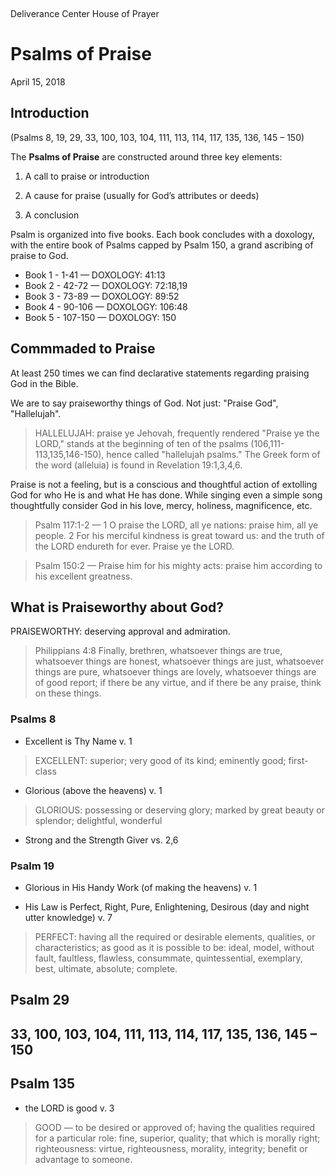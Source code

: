 &nbsp;
<div class="fancy"><span>Deliverance Center House of Prayer</span></div>

# Psalms of Praise

<p class="fancy"><span>April 15, 2018</span></p>

## Introduction

(Psalms 8, 19, 29, 33, 100, 103, 104, 111, 113, 114, 117, 135, 136, 145 – 150)

The **Psalms of Praise** are constructed around three key elements: 

1. A call to praise or introduction

2. A cause for praise (usually for God’s attributes or deeds)

3. A conclusion

Psalm is organized into five books. Each book concludes with a doxology, with the entire book of Psalms capped by Psalm 150, a grand ascribing of praise to God.

- Book 1 - 1-41 &mdash; DOXOLOGY: 41:13  
- Book 2 - 42-72 &mdash; DOXOLOGY:  72:18,19 
- Book 3 - 73-89  &mdash; DOXOLOGY:  89:52
- Book 4 - 90-106 &mdash; DOXOLOGY:  106:48
- Book 5 - 107-150 &mdash; DOXOLOGY:  150

## Commmaded to Praise

At least 250 times we can find declarative statements regarding praising God in the Bible.

We are to say praiseworthy things of God. Not just: "Praise God", "Hallelujah".

> HALLELUJAH: praise ye Jehovah, frequently rendered "Praise ye the LORD," stands at the beginning of ten of the psalms (106,111-113,135,146-150), hence called "hallelujah psalms." The Greek form of the word (alleluia) is found in Revelation 19:1,3,4,6.

Praise is not a feeling, but is a conscious and thoughtful action of extolling God for who He is and what He has done. While singing even a simple song thoughtfully consider God in his love, mercy, holiness, magnificence, etc.

> Psalm 117:1-2 &mdash; 1 O praise the LORD, all ye nations: praise him, all ye people.
2 For his merciful kindness is great toward us: and the truth of the LORD endureth for ever. Praise ye the LORD.

> Psalm 150:2 &mdash; Praise him for his mighty acts: praise him according to his excellent greatness.

## What is Praiseworthy about God?

PRAISEWORTHY: deserving approval and admiration.

> Philippians 4:8 Finally, brethren, whatsoever things are true, whatsoever things are honest, whatsoever things are just, whatsoever things are pure, whatsoever things are lovely, whatsoever things are of good report; if there be any virtue, and if there be any praise, think on these things.

### Psalms 8

 - Excellent is Thy Name v. 1

> EXCELLENT: superior; very good of its kind; eminently good; first-class

 - Glorious (above the heavens) v. 1

> GLORIOUS: possessing or deserving glory; marked by great beauty or splendor; delightful, wonderful

 - Strong and the Strength Giver vs. 2,6

### Psalm 19

- Glorious in His Handy Work (of making the heavens) v. 1

- His Law is Perfect, Right, Pure, Enlightening, Desirous (day and night utter knowledge) v. 7

> PERFECT: having all the required or desirable elements, qualities, or characteristics; as good as it is possible to be: ideal, model, without fault, faultless, flawless, consummate, quintessential, exemplary, best, ultimate, absolute; complete.

## Psalm 29

## 33, 100, 103, 104, 111, 113, 114, 117, 135, 136, 145 – 150

## Psalm 135

- the LORD is good v. 3

> GOOD &mdash; to be desired or approved of; having the qualities required for a particular role:	fine, superior, quality; that which is morally right; righteousness: virtue, righteousness, morality, integrity; benefit or advantage to someone.

